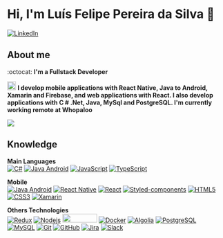 # Hi, I'm Luís Felipe Pereira da Silva :rocket:

[![LinkedIn](https://user-images.githubusercontent.com/37448340/87267194-5a2c8c80-c49d-11ea-95a5-993860580961.png)](https://www.linkedin.com/in/luis-felipe-029459182/)

## About me

:octocat: <strong>I'm a Fullstack Developer</strong>

<img src="https://media.giphy.com/media/WUlplcMpOCEmTGBtBW/giphy.gif" width="20">  **I develop mobile applications with React Native, Java to Android, Xamarin and Firebase, and web applications with React. I also develop applications with C # .Net, Java, MySql and PostgreSQL. I'm currently working remote at Whopaloo** 


<img align='center' src="https://github-readme-stats.vercel.app/api?username=LuisFelipePereiraDaSilva">


## Knowledge

**Main Languages**
<br/>
[![C#](https://img.shields.io/badge/C%23-.Net-blueviolet)](https://github.com/LuisFelipePereiraDaSilva/)
[![Java Android](https://img.shields.io/badge/Java-Android-green)](https://github.com/LuisFelipePereiraDaSilva/)
[![JavaScript](https://img.shields.io/badge/-JavaScript-black?style=flat-square&logo=javascript&link=https://github.com/ildaneta/)](https://github.com/LuisFelipePereiraDaSilva/)
[![TypeScript](https://img.shields.io/badge/-TypeScript-007ACC?style=flat-square&logo=typescript&link=https://github.com/ildaneta/)](https://github.com/LuisFelipePereiraDaSilva/)


**Mobile**
<br/>
[![Java Android](https://img.shields.io/badge/Java-Android-green)](https://github.com/LuisFelipePereiraDaSilva/)
[![React Native](https://img.shields.io/badge/-ReactNative-black?style=flat-square&logo=react)](https://github.com/guiima/)
[![React](https://img.shields.io/badge/-React-black?style=flat-square&logo=react&link=https://github.com/ildaneta/)](https://github.com/guiima/)
[![Styled-components](https://img.shields.io/badge/-Styled%20Components-pink?style=flat-square&logo=styled-components)](https://github.com/guiima/)
[![HTML5](https://img.shields.io/badge/-HTML5-E34F26?style=flat-square&logo=html5&logoColor=white&link=https://github.com/ildaneta/)](https://github.com/guiima/)
[![CSS3](https://img.shields.io/badge/-CSS3-1572B6?style=flat-square&logo=css3&link=https://github.com/ildaneta/)](https://github.com/guiima/)
[![Xamarin](https://img.shields.io/badge/%20-Xamarin-9cf)](https://github.com/LuisFelipePereiraDaSilva/)

**Others Technologies**
<br/>
[![Redux](https://img.shields.io/badge/-Redux-764ABC?style=flat-square&logo=redux&link=https://github.com/ildaneta/)](https://github.com/guiima/)
[![Nodejs](https://img.shields.io/badge/-Nodejs-black?style=flat-square&logo=Node.js&link=https://github.com/ildaneta/)](https://github.com/guiima/)
<img src="https://www.nicepng.com/png/detail/23-234867_firebase-vertical-lockup-logo-firebase-logo-firebase.png" width="80" height="20">
[![Docker](https://img.shields.io/badge/-Docker-black?style=flat-square&logo=docker&link=https://github.com/ildaneta/)](https://github.com/guiima/)
[![Algolia](https://img.shields.io/badge/-Algolia-94cafc?style=flat-square&logo=Algolia&link=https://github.com/ildaneta/)](https://github.com/guiima/)
[![PostgreSQL](https://img.shields.io/badge/-PostgreSQL-336791?style=flat-square&logo=postgresql&link=https://github.com/ildaneta/)](https://github.com/guiima/)
[![MySQL](https://img.shields.io/badge/-MySQL-a0c4db?style=flat-square&logo=mysql&link=https://github.com/ildaneta/)](https://github.com/guiima/)
[![Git](https://img.shields.io/badge/-Git-black?style=flat-square&logo=git&link=https://github.com/ildaneta/)](https://github.com/guiima/)
[![GitHub](https://img.shields.io/badge/-GitHub-181717?style=flat-square&logo=github&link=https://github.com/ildaneta/)](https://github.com/guiima/)
[![Jira](https://img.shields.io/badge/-Jira-0052CC?style=flat-square&logo=Jira&link=https://github.com/ildaneta/)](https://github.com/guiima/)
[![Slack](https://img.shields.io/badge/-Slack-4A154B?style=flat-square&logo=Slack&link=https://github.com/ildaneta/)](https://github.com/guiima/)
